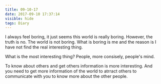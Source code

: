 ```yaml
---
title: 09-10-17
date: 2017-09-10 17:37:14
visible: hide
tags: Diary
---
```


I always feel boring, it just seems this world is really boring. However, the truth is no. The world is not boring. What is boring is me and the reason is I have not find the real interesting thing.

What is the most interesting thing? People, more consisely, people's mind.

To know about others and get others information is more interesting. And you need to get more information of the world to atrract others to communicate with you to know more about the other people. 

